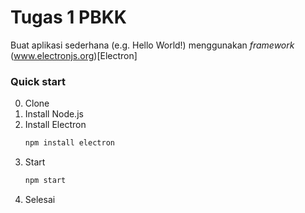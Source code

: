 # Tugas 1 PBKK
Buat aplikasi sederhana (e.g. Hello World!) menggunakan _framework_ (www.electronjs.org)[Electron]

### Quick start
0. Clone
1. Install Node.js
2. Install Electron
   ```bash
   npm install electron
   ```
3. Start
   ```bash
   npm start
   ```
4. Selesai